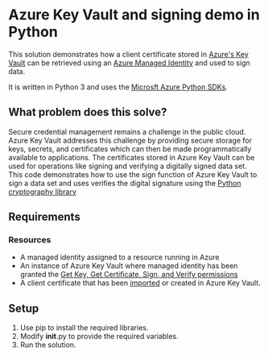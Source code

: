 # Azure Key Vault and signing demo in Python
This solution demonstrates how a client certificate stored in [Azure's Key Vault](https://docs.microsoft.com/en-us/azure/key-vault/) can be retrieved using an [Azure Managed Identity](https://docs.microsoft.com/en-us/azure/active-directory/managed-identities-azure-resources/overview) and used to sign data.

It is written in Python 3 and uses the [Microsft Azure Python SDKs](https://docs.microsoft.com/en-us/azure/developer/python/azure-sdk-overview).

## What problem does this solve?
Secure credential management remains a challenge in the public cloud.  Azure Key Vault addresses this challenge by providing secure storage for keys, secrets, and certificates which can then be made programmatically available to applications.  The certificates stored in Azure Key Vault can be used for operations like signing and verifying a digitally signed data set.  This code demonstrates how to use the sign function of Azure Key Vault to sign a data set and uses verifies the digital signature using the [Python cryptography library](https://github.com/pyca/cryptography)

## Requirements

### Resources
* A managed identity assigned to a resource running in Azure
* An instance of Azure Key Vault where managed identity has been granted the [Get Key, Get Certificate, Sign, and Verify permissions](https://docs.microsoft.com/en-us/azure/key-vault/general/secure-your-key-vault)
* A client certificate that has been [imported](https://docs.microsoft.com/en-us/azure/key-vault/certificates/tutorial-import-certificate) or created in Azure Key Vault.

## Setup

1. Use pip to install the required libraries.
2. Modify __init__.py to provide the required variables.
3. Run the solution.
